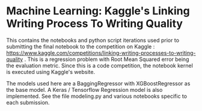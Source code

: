 # Machine Learning: Kaggle's Linking Writing Process To Writing Quality  

This contains the notebooks and python script iterations used prior to submitting the final notebook to the competition on Kaggle : https://www.kaggle.com/competitions/linking-writing-processes-to-writing-quality . This is a regression problem with Root Mean Squared error being the evaluation metric. Since this is a code competition, the notebook kernel is executed using Kaggle's website.  

The models used here are a BaggingRegressor with XGBoostRegressor as the base model. A Keras / Tensorflow Regression model is also implemented. See the file modeling.py and various notebooks specific to each submission. 



